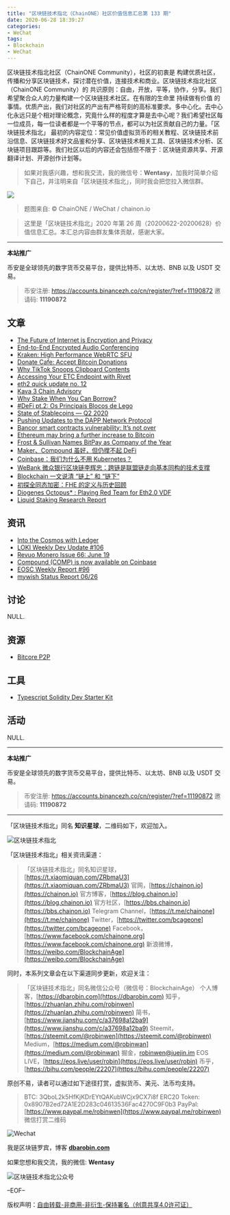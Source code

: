 ```yaml
---
title: "区块链技术指北（ChainONE）社区价值信息汇总第 133 期"
date: 2020-06-28 18:39:27
categories:
- WeChat
tags:
- Blockchain
- WeChat
---
```

区块链技术指北社区（ChainONE Community），社区的初衷是 构建优质社区，传播和分享区块链技术，探讨潜在价值，连接技术和商业。区块链技术指北社区（ChainONE Community）的 共识原则：自由，开放，平等，协作，分享。我们希望聚合众人的力量构建一个区块链技术社区。在有限的生命里 持续做有价值 的事情。优质产出，我们对社区的产出有严格苛刻的高标准要求。多中心化。去中心化永远只是个相对理论概念，究竟什么样的程度才算是去中心呢？我们希望社区每一位成员，每一位读者都是一个平等的节点，都可以为社区贡献自己的力量。「区块链技术指北」 最初的内容定位：常见价值虚拟货币的相关教程、区块链技术前沿信息、区块链技术好文品鉴和分享、区块链技术相关工具、区块链技术分析、区块链项目跟踪等。我们社区以后的内容还会包括但不限于：区块链资源共享、开源翻译计划、开源创作计划等。
<!-- more -->

> 如果对我感兴趣，想和我交流，我的微信号：**Wentasy**，加我时简单介绍下自己，并注明来自「区块链技术指北」，同时我会把您拉入微信群。

![](https://cdn.dbarobin.com/EFxCQjC.png)

> 题图来自: © ChainONE / WeChat / chainon.io

> 这里是「区块链技术指北」2020 年第 26 周（20200622-20200628）价值信息汇总。本汇总内容由群友集体贡献，感谢大家。

***

**本站推广**

币安是全球领先的数字货币交易平台，提供比特币、以太坊、BNB 以及 USDT 交易。

> 币安注册: https://accounts.binancezh.co/cn/register/?ref=11190872
> 邀请码: **11190872**

## 文章

* [The Future of Internet is Encryption and Privacy](https://bbs.chainon.io/d/5895)
* [End-to-End Encrypted Audio Conferencing](https://bbs.chainon.io/d/5896)
* [Kraken: High Performance WebRTC SFU](https://bbs.chainon.io/d/5897)
* [Donate Cafe: Accept Bitcoin Donations](https://bbs.chainon.io/d/5898)
* [Why TikTok Snoops Clipboard Contents](https://bbs.chainon.io/d/5899)
* [Accessing Your ETC Endpoint with Rivet](https://bbs.chainon.io/d/5900)
* [eth2 quick update no. 12](https://bbs.chainon.io/d/5901)
* [Kava 3 Chain Advisory](https://bbs.chainon.io/d/5902)
* [Why Stake When You Can Borrow?](https://bbs.chainon.io/d/5905)
* [#DeFi pt.2: Os Principais Blocos de Lego](https://bbs.chainon.io/d/5909)
* [State of Stablecoins — Q2 2020](https://bbs.chainon.io/d/5910)
* [Pushing Updates to the DAPP Network Protocol](https://bbs.chainon.io/d/5911)
* [Bancor smart contracts vulnerability: It’s not over](https://bbs.chainon.io/d/5913)
* [Ethereum may bring a further increase to Bitcoin](https://bbs.chainon.io/d/5914)
* [Frost & Sullivan Names BitPay as Company of the Year](https://bbs.chainon.io/d/5915)
* [Maker、Compound 虽好，但仍撑不起 DeFi](https://bbs.chainon.io/d/5916)
* [Coinbase：我们为什么不用 Kubernetes？](https://bbs.chainon.io/d/5917)
* [WeBank 微众银行区块链李辉忠：跨链是联盟链走向基本同构的技术支撑](https://bbs.chainon.io/d/5918)
* [Blockchain 一文说清 “链上” 和 “链下”](https://bbs.chainon.io/d/5921)
* [初探全同态加密：FHE 的定义与历史回顾](https://bbs.chainon.io/d/5922)
* [Diogenes Octopus* : Playing Red Team for Eth2.0 VDF](https://bbs.chainon.io/d/5923)
* [Liquid Staking Research Report](https://bbs.chainon.io/d/5924)

## 资讯

* [Into the Cosmos with Ledger](https://bbs.chainon.io/d/5903)
* [LOKI Weekly Dev Update #106](https://bbs.chainon.io/d/5904)
* [Revuo Monero Issue 66: June 19](https://bbs.chainon.io/d/5906)
* [Compound (COMP) is now available on Coinbase](https://bbs.chainon.io/d/5907)
* [EOSC Weekly Report #96](https://bbs.chainon.io/d/5908)
* [mywish Status Report 06/26](https://bbs.chainon.io/d/5912)

## 讨论

NULL.

## 资源

* [Bitcore P2P](https://bbs.chainon.io/d/5920)

## 工具

* [Typescript Solidity Dev Starter Kit](https://bbs.chainon.io/d/5919)

## 活动

NULL.

***

**本站推广**

币安是全球领先的数字货币交易平台，提供比特币、以太坊、BNB 以及 USDT 交易。

> 币安注册: https://accounts.binancezh.co/cn/register/?ref=11190872
> 邀请码: **11190872**

***

「区块链技术指北」同名 **知识星球**，二维码如下，欢迎加入。

![区块链技术指北](https://cdn.dbarobin.com/3YzonTR.png)

「区块链技术指北」相关资讯渠道：

> 「区块链技术指北」同名知识星球，[https://t.xiaomiquan.com/ZRbmaU3](https://t.xiaomiquan.com/ZRbmaU3)
> 官网，[https://chainon.io](https://chainon.io)
> 官方博客，[https://blog.chainon.io](https://blog.chainon.io)
> 官方社区，[https://bbs.chainon.io](https://bbs.chainon.io)
> Telegram Channel，[https://t.me/chainone](https://t.me/chainone)
> Twitter，[https://twitter.com/bcageone](https://twitter.com/bcageone)
> Facebook，[https://www.facebook.com/chainone.org](https://www.facebook.com/chainone.org)
> 新浪微博，[https://weibo.com/BlockchainAge](https://weibo.com/BlockchainAge)

同时，本系列文章会在以下渠道同步更新，欢迎关注：

> 「区块链技术指北」同名微信公众号（微信号：BlockchainAge）
> 个人博客，[https://dbarobin.com](https://dbarobin.com)
> 知乎，[https://zhuanlan.zhihu.com/robinwen](https://zhuanlan.zhihu.com/robinwen)
> 简书，[https://www.jianshu.com/c/a37698a12ba9](https://www.jianshu.com/c/a37698a12ba9)
> Steemit，[https://steemit.com/@robinwen](https://steemit.com/@robinwen)
> Medium，[https://medium.com/@robinwan](https://medium.com/@robinwan)
> 掘金，[robinwen@juejin.im](https://juejin.im/user/5673ccae60b2260ee435f89a/posts)
> EOS LIVE，[https://eos.live/user/robin](https://eos.live/user/robin)
> 币乎，[https://bihu.com/people/22207](https://bihu.com/people/22207)

原创不易，读者可以通过如下途径打赏，虚拟货币、美元、法币均支持。

> BTC: 3QboL2k5HfKjKDrEYtQAKubWCjx9CX7i8f
> ERC20 Token: 0x8907B2ed72A1E2D283c04613536Fac4270C9F0b3
> PayPal: [https://www.paypal.me/robinwen](https://www.paypal.me/robinwen)
> 微信打赏二维码

![Wechat](https://cdn.dbarobin.com/SzoNl5b.jpg)

我是区块链罗宾，博客 **[dbarobin.com](https://dbarobin.com/)**

如果您想和我交流，我的微信: **Wentasy**

![区块链技术指北公众号](https://cdn.dbarobin.com/w0wignb.png)

–EOF–

版权声明：[自由转载-非商用-非衍生-保持署名（创意共享4.0许可证）](http://creativecommons.org/licenses/by-nc-nd/4.0/deed.zh)